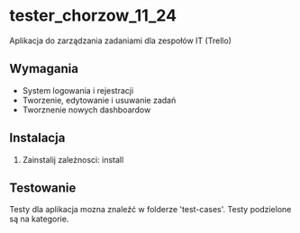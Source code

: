# tester_chorzow_11_24

Aplikacja do zarządzania zadaniami dla zespołów IT (Trello)

## Wymagania
- System logowania i rejestracji
- Tworzenie, edytowanie i usuwanie zadań
- Tworznenie nowych dashboardow

## Instalacja
1. Zainstalij zależnosci:
<comand> install <path>

## Testowanie
Testy dla aplikacja mozna znaleźć w folderze 'test-cases'. Testy podzielone są na kategorie.
